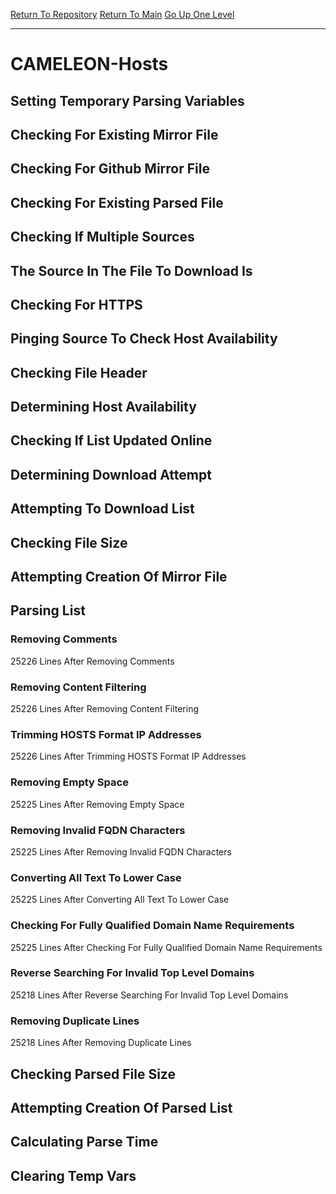 [Return To Repository](https://github.com/deathbybandaid/piholeparser/)
[Return To Main](https://github.com/deathbybandaid/piholeparser/blob/master/RecentRunLogs/Mainlog.md)
[Go Up One Level](https://github.com/deathbybandaid/piholeparser/blob/master/RecentRunLogs/TopLevelScripts/30-Processing-External-Blacklists.md)
____________________________________
# CAMELEON-Hosts
## Setting Temporary Parsing Variables
## Checking For Existing Mirror File
## Checking For Github Mirror File
## Checking For Existing Parsed File
## Checking If Multiple Sources
## The Source In The File To Download Is
## Checking For HTTPS
## Pinging Source To Check Host Availability
## Checking File Header
## Determining Host Availability
## Checking If List Updated Online
## Determining Download Attempt
## Attempting To Download List
## Checking File Size
## Attempting Creation Of Mirror File
## Parsing List
### Removing Comments
25226 Lines After Removing Comments
### Removing Content Filtering
25226 Lines After Removing Content Filtering
### Trimming HOSTS Format IP Addresses
25226 Lines After Trimming HOSTS Format IP Addresses
### Removing Empty Space
25225 Lines After Removing Empty Space
### Removing Invalid FQDN Characters
25225 Lines After Removing Invalid FQDN Characters
### Converting All Text To Lower Case
25225 Lines After Converting All Text To Lower Case
### Checking For Fully Qualified Domain Name Requirements
25225 Lines After Checking For Fully Qualified Domain Name Requirements
### Reverse Searching For Invalid Top Level Domains
25218 Lines After Reverse Searching For Invalid Top Level Domains
### Removing Duplicate Lines
25218 Lines After Removing Duplicate Lines
## Checking Parsed File Size
## Attempting Creation Of Parsed List
## Calculating Parse Time
## Clearing Temp Vars
